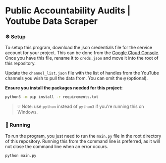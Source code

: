 # Public Accountability Audits | Youtube Data Scraper


### ⚙️ Setup
To setup this program, download the json credentials file for the service account for your project. This can be done from the [Google Cloud Console](https://console.cloud.google.com/apis/credentials). Once you have this file, rename it to `creds.json` and move it into the root of this repository.

Update the `channel_list.json` file with the list of handles from the YouTube channels you wish to pull the data from. You can omit the `@` (optional).

**Ensure you install the packages needed for this project:** 
```sh
python3 -m pip install -r requirements.txt
``` 
> 💡 Note: use `python` instead of `python3` if you're running this on Windows.

### 🏃 Running

To run the program, you just need to run the `main.py` file in the root directory of this repository. Running this from the command line is preferred, as it will not close the command line when an error occurs.
```sh
python main.py
```